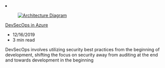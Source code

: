 <!-- This file is automatically generated by build/architectures/build_index.py. Any updates will be lost. -->

<!-- markdownlint-disable MD033 -->

<li class="grid-item item-column" data-categories="DevOps Hybrid ">
<article class="card">
    <div class="card-header has-margin-bottom-none" aria-hidden="true">
        <figure class="image diagram has-height-175 has-overflow-hidden level">
            <a href="/azure/architecture/solution-ideas/articles/devsecops-in-azure"><img src="/azure/architecture/browse/thumbs/devsecops-in-azure.png" class="diagram" alt="Architecture Diagram" data-linktype="relative-path"></a>
        </figure>
    </div>
    <div class="card-content">
        <a class="card-content-title has-margin-top-none" href="/azure/architecture/solution-ideas/articles/devsecops-in-azure">
            <p>DevSecOps in Azure</p>
        </a>
        <ul class="card-content-metadata">
            <li>12/16/2019</li>
            <li>3 min read</li>
        </ul>
        <p class="card-content-description">DevSecOps involves utilizing security best practices from the beginning of development, shifting the focus on security away from auditing at the end and towards development in the beginning</p>
        <div class="bottom-to-top-fade is-hidden-mobile"></div>
    </div>
</article>
</li>
